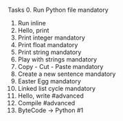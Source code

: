 Tasks
0. Run Python file
mandatory
1. Run inline
2. Hello, print
3. Print integer
mandatory
4. Print float
mandatory
5. Print string
mandatory
6. Play with strings
mandatory
7. Copy - Cut - Paste
mandatory
8. Create a new sentence
mandatory
9. Easter Egg
mandatory
10. Linked list cycle
mandatory
11. Hello, write
#advanced
12. Compile
#advanced
13. ByteCode -> Python #1
